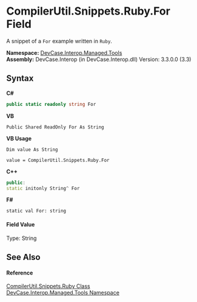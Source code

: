 # CompilerUtil.Snippets.Ruby.For Field
 

A snippet of a `For` example written in `Ruby`.

**Namespace:**&nbsp;<a href="N_DevCase_Interop_Managed_Tools">DevCase.Interop.Managed.Tools</a><br />**Assembly:**&nbsp;DevCase.Interop (in DevCase.Interop.dll) Version: 3.3.0.0 (3.3)

## Syntax

**C#**<br />
``` C#
public static readonly string For
```

**VB**<br />
``` VB
Public Shared ReadOnly For As String
```

**VB Usage**<br />
``` VB Usage
Dim value As String

value = CompilerUtil.Snippets.Ruby.For

```

**C++**<br />
``` C++
public:
static initonly String^ For
```

**F#**<br />
``` F#
static val For: string
```


#### Field Value
Type: String

## See Also


#### Reference
<a href="T_DevCase_Interop_Managed_Tools_CompilerUtil_Snippets_Ruby">CompilerUtil.Snippets.Ruby Class</a><br /><a href="N_DevCase_Interop_Managed_Tools">DevCase.Interop.Managed.Tools Namespace</a><br />